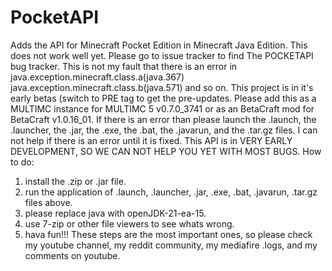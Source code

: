 # PocketAPI
Adds the API for Minecraft Pocket Edition in Minecraft Java Edition.
This does not work well yet.
Please go to issue tracker to find The POCKETAPI bug tracker.
This is not my fault that there is an error in java.exception.minecraft.class.a(java.367)
java.exception.minecraft.class.b(java.571)
and so on.
This project is in it's early betas (switch to PRE tag to get the pre-updates.
Please add this as a MULTIMC instance for MULTIMC 5 v0.7.0_3741 or as an BetaCraft mod for BetaCraft v1.0.16_01.
If there is an error than please launch the .launch, the .launcher, the .jar, the .exe, the .bat, the .javarun, and the .tar.gz files.
I can not help if there is an error until it is fixed.
This API is in VERY EARLY DEVELOPMENT, SO WE CAN NOT HELP YOU YET WITH MOST BUGS.
How to do:
1. install the .zip or .jar file.
2. run the application of .launch, .launcher, .jar, .exe, .bat, .javarun, .tar.gz files above.
3. please replace java with openJDK-21-ea-15.
4. use 7-zip or other file viewers to see whats wrong.
5. hava fun!!!
These steps are the most important ones, so please check my youtube channel, my reddit community, my mediafire .logs, and my comments on youtube.
